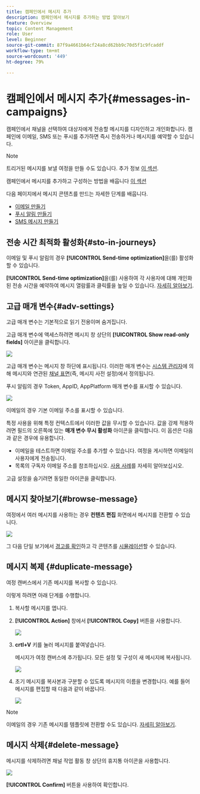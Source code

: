 ```yaml
---
title: 캠페인에서 메시지 추가
description: 캠페인에서 메시지를 추가하는 방법 알아보기
feature: Overview
topic: Content Management
role: User
level: Beginner
source-git-commit: 87f9a4661b64cf24a8cd62bb9c70d5f1c9fcaddf
workflow-type: tm+mt
source-wordcount: '449'
ht-degree: 79%

---
```



# 캠페인에서 메시지 추가{#messages-in- campaigns}

캠페인에서 채널을 선택하여 대상자에게 전송할 메시지를 디자인하고 개인화합니다. 캠페인에 이메일, SMS 또는 푸시를 추가하면 즉시 전송하거나 메시지를 예약할 수 있습니다.

>[!NOTE]
>트리거된 메시지를 보낼 여정을 만들 수도 있습니다. 추가 정보 [이 섹션](messages-in-journeys.md).

캠페인에서 메시지를 추가하고 구성하는 방법을 배웁니다 [이 섹션](../campaigns/create-campaign.md)

다음 페이지에서 메시지 콘텐츠를 만드는 자세한 단계를 배웁니다.

* [이메일 만들기](create-email.md)
* [푸시 알림 만들기](create-push.md)
* [SMS 메시지 만들기](create-sms.md)

## 전송 시간 최적화 활성화{#sto-in-journeys}

이메일 및 푸시 알림의 경우 **[!UICONTROL Send-time optimization]**&#x200B;을(를) 활성화할 수 있습니다.

**[!UICONTROL Send-time optimization]**&#x200B;을(를) 사용하여 각 사용자에 대해 개인화된 전송 시간을 예약하여 메시지 열람률과 클릭률을 높일 수 있습니다. [자세히 알아보기](../messages/send-time-optimization.md).

## 고급 매개 변수{#adv-settings}

고급 매개 변수는 기본적으로 읽기 전용이며 숨겨집니다.

고급 매개 변수에 액세스하려면 메시지 창 상단의 **[!UICONTROL Show read-only fields]** 아이콘을 클릭합니다.

![](assets/show-read-only.png)

고급 매개 변수는 메시지 창 하단에 표시됩니다. 이러한 매개 변수는 [시스템 관리자](../start/path/administrator.md)에 의해 메시지와 연관된 [채널 표면](../configuration/channel-surfaces.md)(즉, 메시지 사전 설정)에서 정의됩니다.

푸시 알림의 경우 Token, AppID, AppPlatform 매개 변수를 표시할 수 있습니다.

![](assets/push-adv-parameters.png)

이메일의 경우 기본 이메일 주소를 표시할 수 있습니다.

특정 사용을 위해 특정 컨텍스트에서 이러한 값을 무시할 수 있습니다. 값을 강제 적용하려면 필드의 오른쪽에 있는 **매개 변수 무시 활성화** 아이콘을 클릭합니다. 이 옵션은 다음과 같은 경우에 유용합니다.

* 이메일을 테스트하면 이메일 주소를 추가할 수 있습니다. 여정을 게시하면 이메일이 사용자에게 전송됩니다.
* 목록의 구독자 이메일 주소를 참조하십시오. [사용 사례](../building-journeys/message-to-subscribers-uc.md)를 자세히 알아보십시오.

고급 설정을 숨기려면 동일한 아이콘을 클릭합니다.

## 메시지 찾아보기{#browse-message}

여정에서 여러 메시지를 사용하는 경우 **컨텐츠 편집** 화면에서 메시지를 전환할 수 있습니다.

![](assets/inline-messages-multi-content.png)

그 다음 단일 보기에서 [경고를 확인](alerts.md)하고 각 콘텐츠를 [시뮬레이션](../design/preview.md)할 수 있습니다.

## 메시지 복제 {#duplicate-message}

여정 캔버스에서 기존 메시지를 복사할 수 있습니다.

이렇게 하려면 아래 단계를 수행합니다.

1. 복사할 메시지를 엽니다.

1. **[!UICONTROL Action]** 창에서 **[!UICONTROL Copy]** 버튼을 사용합니다.

   ![](assets/message-duplicate.png)

1. **crtl+V** 키를 눌러 메시지를 붙여넣습니다.

   메시지가 여정 캔버스에 추가됩니다. 모든 설정 및 구성이 새 메시지에 복사됩니다.

   ![](assets/message-duplicated.png)

1. 초기 메시지를 복사본과 구분할 수 있도록 메시지의 이름을 변경합니다. 예를 들어 메시지를 편집할 때 다음과 같이 바꿉니다.

   ![](assets/multi-message.png)


>[!NOTE]
>
>이메일의 경우 기존 메시지를 템플릿에 전환할 수도 있습니다. [자세히 알아보기](../design/email-templates.md).

## 메시지 삭제{#delete-message}

메시지를 삭제하려면 채널 작업 활동 창 상단의 휴지통 아이콘을 사용합니다.

![](assets/delete-message.png)

**[!UICONTROL Confirm]** 버튼을 사용하여 확인합니다.
